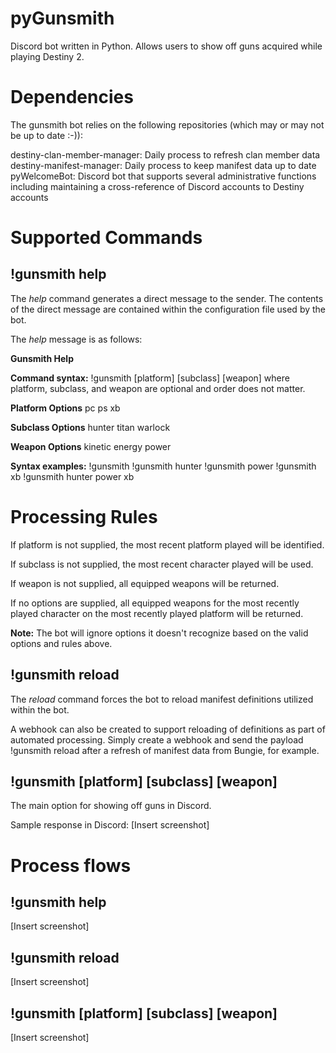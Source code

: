 # pyGunsmith
Discord bot written in Python. Allows users to show off guns acquired while playing Destiny 2.

# Dependencies
The gunsmith bot relies on the following repositories (which may or may not be up to date :-)):

destiny-clan-member-manager: Daily process to refresh clan member data
destiny-manifest-manager: Daily process to keep manifest data up to date
pyWelcomeBot: Discord bot that supports several administrative functions including maintaining a cross-reference of Discord accounts to Destiny accounts

# Supported Commands

## !gunsmith help
The *help* command generates a direct message to the sender. The contents of the direct message are contained within the configuration file used by the bot.

The *help* message is as follows:

**Gunsmith Help**

**Command syntax:**
!gunsmith [platform] [subclass] [weapon]
where platform, subclass, and weapon are optional and order does not matter.

**Platform Options**
pc
ps
xb

**Subclass Options**
hunter
titan
warlock

**Weapon Options**
kinetic
energy
power

**Syntax examples:**
!gunsmith
!gunsmith hunter
!gunsmith power
!gunsmith xb
!gunsmith hunter power xb

# Processing Rules

If platform is not supplied, the most recent platform played will be identified.

If subclass is not supplied, the most recent character played will be used.

If weapon is not supplied, all equipped weapons will be returned.

If no options are supplied, all equipped weapons for the most recently played character on the most recently played platform will be returned.

**Note:** The bot will ignore options it doesn't recognize based on the valid options and rules above.

## !gunsmith reload
The *reload* command forces the bot to reload manifest definitions utilized within the bot.

A webhook can also be created to support reloading of definitions as part of automated processing. Simply create a webhook and send the payload !gunsmith reload after a refresh of manifest data from Bungie, for example.

## !gunsmith [platform] [subclass] [weapon]
The main option for showing off guns in Discord.

Sample response in Discord:
[Insert screenshot]

# Process flows

## !gunsmith help
[Insert screenshot]

## !gunsmith reload
[Insert screenshot]

## !gunsmith [platform] [subclass] [weapon]
[Insert screenshot]
